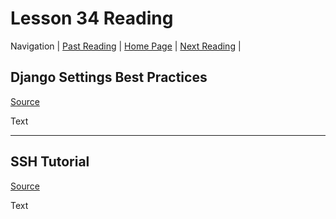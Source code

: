 # Lesson 34 Reading

Navigation | [Past Reading](../Read-33/README.md) | [Home Page](../README.md) | [Next Reading](../Read-35/README.md) |

## Django Settings Best Practices

[Source](https://djangostars.com/blog/configuring-django-settings-best-practices/)

Text

---

## SSH Tutorial

[Source](https://www.hostinger.com/tutorials/ssh-tutorial-how-does-ssh-work)

Text
